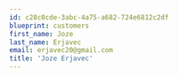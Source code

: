 ```yaml
---
id: c28c0cde-3abc-4a75-a682-724e6812c2df
blueprint: customers
first_name: Joze
last_name: Erjavec
email: erjavec20@gmail.com
title: 'Joze Erjavec'
---
```

